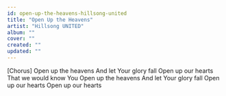 ```yaml
---
id: open-up-the-heavens-hillsong-united
title: "Open Up the Heavens"
artist: "Hillsong UNITED"
album: ""
cover: ""
created: ""
updated: ""
---
```


[Chorus]
Open up the heavens
And let Your glory fall
Open up our hearts
That we would know You
Open up the heavens
And let Your glory fall
Open up our hearts
Open up our hearts